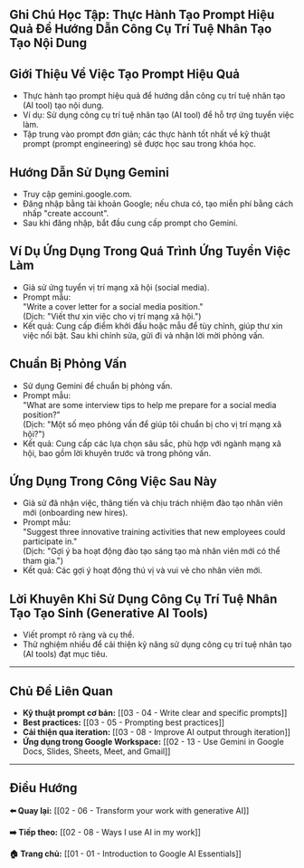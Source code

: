 ## Ghi Chú Học Tập: Thực Hành Tạo Prompt Hiệu Quả Để Hướng Dẫn Công Cụ Trí Tuệ Nhân Tạo Tạo Nội Dung

## Giới Thiệu Về Việc Tạo Prompt Hiệu Quả

- Thực hành tạo prompt hiệu quả để hướng dẫn công cụ trí tuệ nhân tạo (AI tool) tạo nội dung.
- Ví dụ: Sử dụng công cụ trí tuệ nhân tạo (AI tool) để hỗ trợ ứng tuyển việc làm.
- Tập trung vào prompt đơn giản; các thực hành tốt nhất về kỹ thuật prompt (prompt engineering) sẽ được học sau trong khóa học.

## Hướng Dẫn Sử Dụng Gemini

- Truy cập gemini.google.com.
- Đăng nhập bằng tài khoản Google; nếu chưa có, tạo miễn phí bằng cách nhấp "create account".
- Sau khi đăng nhập, bắt đầu cung cấp prompt cho Gemini.

## Ví Dụ Ứng Dụng Trong Quá Trình Ứng Tuyển Việc Làm

- Giả sử ứng tuyển vị trí mạng xã hội (social media).
- Prompt mẫu:  
   "Write a cover letter for a social media position."  
   (Dịch: "Viết thư xin việc cho vị trí mạng xã hội.")
- Kết quả: Cung cấp điểm khởi đầu hoặc mẫu để tùy chỉnh, giúp thư xin việc nổi bật. Sau khi chỉnh sửa, gửi đi và nhận lời mời phỏng vấn.

## Chuẩn Bị Phỏng Vấn

- Sử dụng Gemini để chuẩn bị phỏng vấn.
- Prompt mẫu:  
   "What are some interview tips to help me prepare for a social media position?"  
   (Dịch: "Một số mẹo phỏng vấn để giúp tôi chuẩn bị cho vị trí mạng xã hội?")
- Kết quả: Cung cấp các lựa chọn sâu sắc, phù hợp với ngành mạng xã hội, bao gồm lời khuyên trước và trong phỏng vấn.

## Ứng Dụng Trong Công Việc Sau Này

- Giả sử đã nhận việc, thăng tiến và chịu trách nhiệm đào tạo nhân viên mới (onboarding new hires).
- Prompt mẫu:  
   "Suggest three innovative training activities that new employees could participate in."  
   (Dịch: "Gợi ý ba hoạt động đào tạo sáng tạo mà nhân viên mới có thể tham gia.")
- Kết quả: Các gợi ý hoạt động thú vị và vui vẻ cho nhân viên mới.

## Lời Khuyên Khi Sử Dụng Công Cụ Trí Tuệ Nhân Tạo Tạo Sinh (Generative AI Tools)

- Viết prompt rõ ràng và cụ thể.
- Thử nghiệm nhiều để cải thiện kỹ năng sử dụng công cụ trí tuệ nhân tạo (AI tools) đạt mục tiêu.

---

## Chủ Đề Liên Quan

- **Kỹ thuật prompt cơ bản:** [[03 - 04 - Write clear and specific prompts]]
- **Best practices:** [[03 - 05 - Prompting best practices]]
- **Cải thiện qua iteration:** [[03 - 08 - Improve AI output through iteration]]
- **Ứng dụng trong Google Workspace:** [[02 - 13 - Use Gemini in Google Docs, Slides, Sheets, Meet, and Gmail]]

---

## Điều Hướng

**⬅️ Quay lại:** [[02 - 06 - Transform your work with generative AI]]

**➡️ Tiếp theo:** [[02 - 08 - Ways I use AI in my work]]

**🏠 Trang chủ:** [[01 - 01 - Introduction to Google AI Essentials]]

